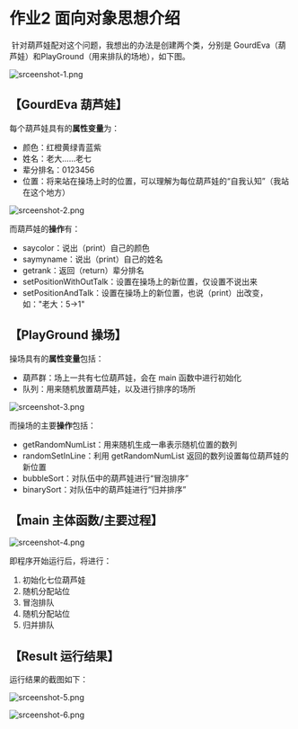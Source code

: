 # 作业2 面向对象思想介绍

​	针对葫芦娃配对这个问题，我想出的办法是创建两个类，分别是 GourdEva（葫芦娃）和PlayGround（用来排队的场地），如下图。



 ![srceenshot-1.png](https://i.loli.net/2019/09/14/vf3Ku2w7VFkPSaY.png)





## 【GourdEva 葫芦娃】

每个葫芦娃具有的**属性变量**为：

- 颜色：红橙黄绿青蓝紫
- 姓名：老大......老七
- 辈分排名：0123456
- 位置：将来站在操场上时的位置，可以理解为每位葫芦娃的“自我认知”（我站在这个地方）

 ![srceenshot-2.png](https://i.loli.net/2019/09/14/XdbRUqwnNjuQFTt.png)

而葫芦娃的**操作**有：

- saycolor：说出（print）自己的颜色
- saymyname：说出（print）自己的姓名
- getrank：返回（return）辈分排名
- setPositionWithOutTalk：设置在操场上的新位置，仅设置不说出来
- setPositionAndTalk：设置在操场上的新位置，也说（print）出改变，如："老大：5->1"





## 【PlayGround 操场】

操场具有的**属性变量**包括：

- 葫芦群：场上一共有七位葫芦娃，会在 main 函数中进行初始化
- 队列：用来随机放置葫芦娃，以及进行排序的场所

 ![srceenshot-3.png](https://i.loli.net/2019/09/14/zk6xpVmufKLESc5.png)

而操场的主要**操作**包括：

- getRandomNumList：用来随机生成一串表示随机位置的数列
- randomSetInLine：利用 getRandomNumList 返回的数列设置每位葫芦娃的新位置
- bubbleSort：对队伍中的葫芦娃进行“冒泡排序”
- binarySort：对队伍中的葫芦娃进行“归并排序”





## 【main 主体函数/主要过程】

 ![srceenshot-4.png](https://i.loli.net/2019/09/14/VeYgdC9wxNiAXBJ.png)

即程序开始运行后，将进行：

1. 初始化七位葫芦娃
2. 随机分配站位
3. 冒泡排队
4. 随机分配站位
5. 归并排队





## 【Result 运行结果】

运行结果的截图如下：

 ![srceenshot-5.png](https://i.loli.net/2019/09/14/gNqYfeBbDSP69MW.png)

 ![srceenshot-6.png](https://i.loli.net/2019/09/14/4lVSjyGUWRMuazZ.png)

